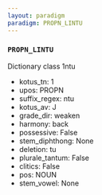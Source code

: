 ```yaml
---
layout: paradigm
paradigm: PROPN_LINTU
---
```

### ` PROPN_LINTU `

Dictionary class 1ntu
* kotus_tn: 1
* upos: PROPN
* suffix_regex: ntu
* kotus_av: J
* grade_dir: weaken
* harmony: back
* possessive: False
* stem_diphthong: None
* deletion: tu
* plurale_tantum: False
* clitics: False
* pos: NOUN
* stem_vowel: None
